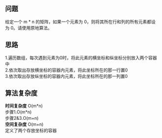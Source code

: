 ## 问题 ##
给定一个 m * n 的矩阵，如果一个元素为 0，则将其所在行和列的所有元素都设为 0。请使用原地算法。
## 思路 ##
1.遍历数组，每次遇到元素为0时，将此元素的横坐标和纵坐标分别放入两个容器中  
2.依次取出存放横坐标的容器内元素，将此坐标所在的那一行置0  
3.依次取出存放纵坐标的容器内元素，将此坐标所在的那一列置0
## 算法复杂度 ##
**时间复杂度**&nbsp;O(m\*n)  
步骤1.O(m\*n)  
步骤2&3.O(m+n)  
**空间复杂度**&nbsp;O(m+n)  
定义了两个存放坐标的容器
